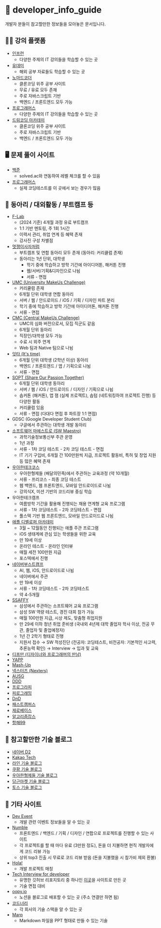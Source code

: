 # 🔎 developer_info_guide
개발자 분들이 참고할만한 정보들을 모아놓은 문서입니다.

## 🧑‍🏫 강의 플랫폼
* [인프런](https://www.inflearn.com/)
  * 다양한 주제의 IT 강의들을 학습할 수 있는 곳
* [유데미](https://www.udemy.com/)
  * 해외 공부 자료들도 학습할 수 있는 곳
* [노마드코더](https://nomadcoders.co/)
  * 클론코딩 위주 공부 사이트
  * 무료 / 유료 모두 존재
  * 주로 자바스크립트 기반
  * 백엔드 / 프론트엔드 모두 가능
* [프로그래머스](https://programmers.co.kr/)
  * 다양한 주제의 IT 강의들을 학습할 수 있는 곳
* [드림코딩 아카데미](https://academy.dream-coding.com/)
  * 클론코딩 위주 공부 사이트
  * 주로 자바스크립트 기반
  * 백엔드 / 프론트엔드 모두 가능

## 🖥️ 문제 풀이 사이트
* [백준](https://www.acmicpc.net/)
  * solved.ac와 연동하여 레벨 체크를 할 수 있음
* [프로그래머스](https://programmers.co.kr/)
  * 실제 코딩테스트를 이 곳에서 보는 경우가 많음

## 🙌 동아리 / 대외활동 / 부트캠프 등
* [F-Lab](https://f-lab.kr/)
  * (2024 기준) 4개월 과정 유료 부트캠프
  * 1:1 기반 멘토링, 주 1회 1시간
  * 이력서 관리, 취업 연계 등 혜택 존재
  * 강사진 구성 차별점
* [멋쟁이사자처럼](https://www.likelion.net/)
  * 부트캠프 및 연합 동아리 모두 존재 (동아리: 커리큘럼 존재)
  * 동아리는 1년 단위, 대학생
    * 학기 중에 학습하고 방학 기간에 아이디어톤, 해커톤 진행
    * 웹/서버/기획&디자인으로 나뉨
    * 서류 - 면접
* [UMC (University MakeUs Challenge)](https://www.makeus.in/umc)
  * 커리큘럼 존재
  * 6개월 단위 대학생 연합 동아리
  * 서버 / 웹 / 안드로이드 / iOS / 기획 / 디자인 파트 분리
  * 학기 중에 학습하고 방학 기간에 아이디어톤, 해커톤 진행
  * 서류 - 면접
* [CMC (Central MakeUs Challenge)](https://www.makeus.in/cmc)
  * UMC의 심화 버전으로서, 모집 직군도 같음
  * 6개월 단위 동아리
  * 직장인/대학생 모두 가능
  * 수료 시 외주 연계
  * Web 팀과 Native 팀으로 나뉨
* [잇타 (It's time)](https://its-time.notion.site/IT-IT-s-TIME-bff8ccbf24b9413896d4baa13f96ac03)
  * 6개월 단위 대학생 (2학년 이상) 동아리
  * 백엔드 / 프론트엔드 / 앱 / 기획으로 나뉨
  * 서류 - 면접
* [SOPT (Share Our Passion Together)](https://sopt.org/)
  * 6개월 단위 대학생 동아리
  * 서버 / 웹 / iOS / 안드로이드 / 디자인 / 기획으로 나뉨
  * 솝커톤 (해커톤), 앱 잼 (실제 프로젝트), 솝텀 (네트워킹하여 프로젝트 진행) 등 다양한 활동
  * 커리큘럼 있음
  * 서류 - 면접 (다대다 면접 후 파트장 1:1 면접)
* GDSC (Google Developer Student Club)
  * 구글에서 주관하는 대학생 개발 동아리
* [소프트웨어 마에스트로 (SW Maestro)](https://www.swmaestro.org/sw/main/main.do)
  * 과학기술정보통신부 주관 운영
  * 1년 과정
  * 서류 - 1차 코딩 테스트 - 2차 코딩 테스트 - 면접
  * IT 기기 구입비, 6개월 간 100만원씩 지급, 프로젝트 활동비, 특허 및 창업 지원 등 많은 혜택 존재
* [우아한테크코스](https://woowacourse.github.io/)
  * 우아한형제들 (배달의민족)에서 주관하는 교육과정 (약 10개월)
  * 서류 - 프리코스 - 최종 코딩 테스트
  * 웹 백엔드, 웹 프론트엔드, 모바일 안드로이드로 나뉨
  * 강의식X, 미션 기반의 코드리뷰 중심 학습
* 우아한테크캠프
  * 여름방학 기간을 활용해 진행되는 채용 연계형 교육 프로그램
  * 서류 - 1차 코딩테스트 - 2차 코딩테스트 - 면접
  * 풀스택 기반 웹 프론트엔드, 모바일 안드로이드로 나뉨
* [애플 디벨로퍼 아카데미](https://developeracademy.postech.ac.kr/)
  * 3월 ~ 12월동안 진행되는 애플 주관 프로그램
  * iOS 생태계에 관심 있는 학생들을 위한 교육
  * 만 19세 이상
  * 온라인 테스트 - 온라인 인터뷰
  * 매월 세전 100만원 지급
  * 포스텍에서 진행
* [네이버부스트캠프](https://boostcamp.connect.or.kr/)
  * AI, 웹, iOS, 안드로이드로 나뉨
  * 네이버에서 주관
  * 만 19세 이상
  * 서류 - 1차 코딩테스트 - 2차 코딩테스트
  * 약 4-5개월
* [SSAFFY](https://www.ssafy.com/ksp/jsp/swp/swpMain.jsp)
  * 삼성에서 주관하는 소프트웨어 교육 프로그램
  * 삼성 SW 역량 테스트, 경진 대회 참가 가능
  * 매월 100만원 지급, 시상 제도, 맞춤형 취업지원
  * 만 29세 이하 청년 취업 준비생 (국내외 4년제 대학 졸업자 학사 이상, 전공 무관, 졸업자 및 졸업예정자)
  * 1년 간 2학기 형태로 진행
  * 지원서 접수 → SW 적성진단 (전공자: 코딩테스트, 비전공자: 기본적인 사고력, 추론능력 확인) → Interview → 입과 및 교육
* [디프만 (디자이너와 프로그래머의 만남)](https://www.depromeet.com/)
* [YAPP](https://www.yapp.co.kr/)
* [Mash-Up](https://mash-up.kr/)
* [넥스터즈 (Nexters)](https://teamnexters.com/)
* [AUSG](https://ausg.me/)
* [DDD](https://dddset.notion.site/DDD-7b73ca41b67c4658b292a4662581ee01)
* [프로그라피](https://prography.org/)
* [피로그래밍](https://pirogramming.com/)
* [DnD](https://www.dnd.ac/)
* [패스트캠퍼스](https://fastcampus.co.kr/)
* [제로베이스](https://zero-base.co.kr/)
* [알고리즘잡스](https://www.algorithmjobs.com/)
* [항해99](https://hanghae99.spartacodingclub.kr/)

## 📝 참고할만한 기술 블로그
* [네이버 D2](https://d2.naver.com/home)
* [Kakao Tech](https://tech.kakao.com/blog/)
* [라인 기술 블로그](https://engineering.linecorp.com/ko/blog)
* [쿠팡 기술 블로그](https://medium.com/coupang-engineering/kr/home)
* [우아한형제들 기술 블로그](https://techblog.woowahan.com/)
* [당근마켓 기술 블로그](https://medium.com/daangn)
* [토스 기술 블로그](https://toss.tech/)

## 💁 기타 사이트
* [Dev Event](https://dev-event.vercel.app/events)
  * 개발 관련 이벤트 정보들을 알 수 있는 곳
* [Numble](https://www.numble.it/)
  * 프론트엔드 / 백엔드 / 기획 / 디자인 / 연합으로 프로젝트를 진행할 수 있는 사이트
  * 각 프로젝트를 할 때 마다 유료 (3만원 정도), 돈을 더 지불하면 현직 개발자에게 코드 리뷰 가능
  * 상위 top3 진출 시 무료로 코드 리뷰 받음 (돈을 지불했을 시 참가비 제외 환불)
* [Hola!](https://holaworld.io/)
  * 개발 프로젝트 매칭
* [Tech Interview for developer](https://gyoogle.dev/blog/)
  * 유명한 깃허브 리포지토리 중 하나인 [이곳](https://github.com/gyoogle/tech-interview-for-developer)을 사이트로 만든 곳
  * 기술 면접 대비
* [oopy.io](https://www.oopy.io/)
  * 노션을 블로그로 배포할 수 있는 곳 (주소 연결만 하면 됨)
* [코드너리](https://www.codenary.co.kr/)
  * 각 회사의 기술 스택을 알 수 있는 곳
* [Marp](https://marp.app/)
  * Markdown 파일을 PPT 형태로 만들 수 있는 기술
